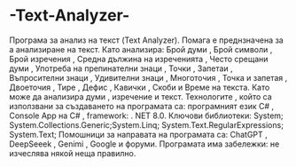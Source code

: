 # -Text-Analyzer-
Програма за анализ на текст (Text Analyzer).
Помага е преднзначена за а анализиране на текст. 
Като  анализира: Брой думи , Брой символи , Брой изречения , Средна дължина на изреченията , 
Често срещани думи , Употреба на препинателни знаци , Точки , Запетаи , Въпросителни знаци , Удивителни знаци , 
Многоточия , Точка и запетая , Двоеточия , Тире , Дефис , Кавички , Скоби и Време на текста. 
Като може да анализира думи , изречение и текст.
Технологите , който са използвани за създаването на програмата са: програмният език C# , Console App на C# , framework: . NET 8.0. 
Ключови библиотеки:  System;​ System.Collections.Generic;​ System.Linq;​  System.Text.RegularExpressions;​ System.Text;​
Помошници за направата на програмата са: ChatGPT , DeepSeeek , Genimi , Google  и форуми.
Програмата има забележки: не изчеслява някой неща правилно.



